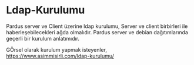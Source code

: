 # Ldap-Kurulumu
Pardus server ve Client üzerine ldap kurulumu,
Server ve client birbirleri ile haberleşebilecekleri ağda olmalıdır.
Pardus server ve debian dağıtımlarında geçerli bir kurulum anlatımıdır.

GÖrsel olarak kurulum yapmak isteyenler, https://www.asimmisirli.com/ldap-kurulumu/
